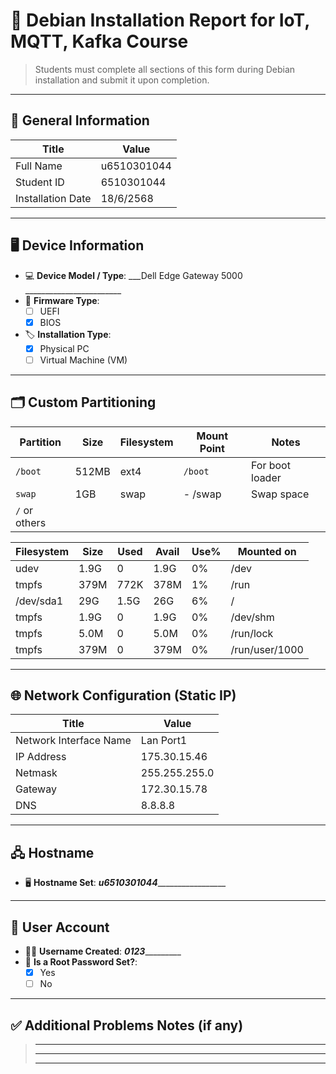 # 📄 Debian Installation Report for IoT, MQTT, Kafka Course

> Students must complete all sections of this form during Debian installation and submit it upon completion.

---

## 🔧 General Information

| Title                  | Value                                               |
| -----------------------| --------------------------------------------------- |
| Full Name              | u6510301044|
| Student ID              | 6510301044 |
| Installation Date      | 18/6/2568 |


---

## 🖥️ Device Information

- 💻 **Device Model / Type**: ___Dell Edge Gateway 5000 ________________________
- 🧬 **Firmware Type**:  
  - [ ] UEFI  
  - [x] BIOS  
- 🏷️ **Installation Type**:  
  - [x] Physical PC  
  - [ ] Virtual Machine (VM)

---

## 🗂️ Custom Partitioning

| Partition     | Size   | Filesystem | Mount Point           | Notes              |
|---------------|--------|------------|------------------------|--------------------|
| `/boot`       | 512MB  | ext4       | `/boot`                | For boot loader    |
| `swap`        | 1GB    | swap       | - /swap                    | Swap space         |
| `/` or others |        |            |                        |                    |

Filesystem|      Size|  Used| Avail| Use%| Mounted on|
----------|----------|------|------|-----|-----------|
udev      |      1.9G|     0|  1.9G|   0%| /dev|
tmpfs     |      379M|  772K|  378M|   1%| /run|
/dev/sda1 |       29G|  1.5G|   26G|   6%| /|
tmpfs     |      1.9G|     0|  1.9G|   0%| /dev/shm|
tmpfs     |      5.0M|     0|  5.0M|   0%| /run/lock|
tmpfs     |      379M|     0|  379M|   0%| /run/user/1000|
---

## 🌐 Network Configuration (Static IP)

| Title                   | Value                                               |
| ------------------------| --------------------------------------------------- |
| Network Interface Name  | Lan Port1    |
| IP Address              | 175.30.15.46 |
| Netmask                 | 255.255.255.0 |
| Gateway                 | 172.30.15.78 |
| DNS                     | 8.8.8.8 |

---

## 🖧 Hostname

- 🖥️ **Hostname Set**: _____u6510301044______________________

---

## 👤 User Account

- 👨‍💻 **Username Created**: _________0123__________________
- 🔐 **Is a Root Password Set?**:  
  - [X] Yes  
  - [ ] No

---

## ✅ Additional Problems Notes (if any)

> _____________________________________________________________________  
> _____________________________________________________________________  
> _____________________________________________________________________

